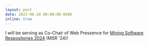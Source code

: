 ```yaml
---
layout: post
date: 2023-06-20 00:00:00-0500
inline: true
---
```


I will be serving as Co-Chair of Web Pressence for [Mining Software Respositories 2024](https://conf.researchr.org/home/msr-2024) (MSR '24)!